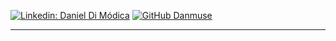 [![Linkedin: Daniel Di Módica](https://img.shields.io/badge/Daniel_Di_M%C3%B3dica-blue?style=flat-square&logo=Linkedin&logoColor=white&link=https://www.linkedin.com/in/daniel-fabrizio-di-m%C3%B3dica/)](https://www.linkedin.com/in/daniel-fabrizio-di-módica/)
[![GitHub Danmuse](https://img.shields.io/github/followers/Danmuse?label=follow&style=social)](https://github.com/Danmuse)

---
